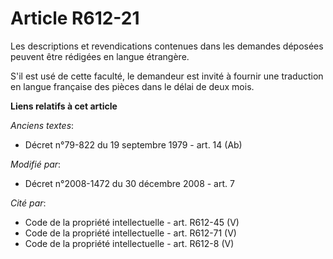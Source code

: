 # Article R612-21

Les descriptions et revendications contenues dans les demandes déposées peuvent être rédigées en langue étrangère.

S'il est usé de cette faculté, le demandeur est invité à fournir une traduction en langue française des pièces dans le délai
de deux mois.

**Liens relatifs à cet article**

_Anciens textes_:

  - Décret n°79-822 du 19 septembre 1979 - art. 14 (Ab)

_Modifié par_:

  - Décret n°2008-1472 du 30 décembre 2008 - art. 7

_Cité par_:

  - Code de la propriété intellectuelle - art. R612-45 (V)
  - Code de la propriété intellectuelle - art. R612-71 (V)
  - Code de la propriété intellectuelle - art. R612-8 (V)
